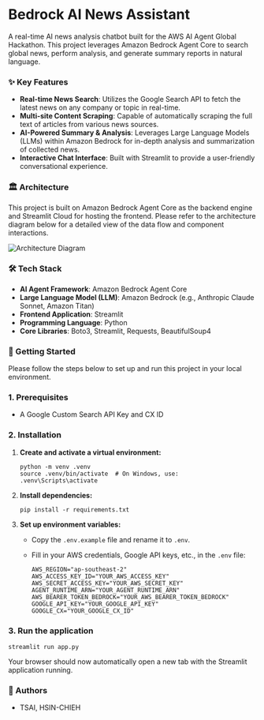# Bedrock AI News Assistant

A real-time AI news analysis chatbot built for the AWS AI Agent Global Hackathon. This project leverages Amazon Bedrock Agent Core to search global news, perform analysis, and generate summary reports in natural language.

### ✨ Key Features

- **Real-time News Search**: Utilizes the Google Search API to fetch the latest news on any company or topic in real-time.
- **Multi-site Content Scraping**: Capable of automatically scraping the full text of articles from various news sources.
- **AI-Powered Summary & Analysis**: Leverages Large Language Models (LLMs) within Amazon Bedrock for in-depth analysis and summarization of collected news.
- **Interactive Chat Interface**: Built with Streamlit to provide a user-friendly conversational experience.

### 🏛️ Architecture

This project is built on Amazon Bedrock Agent Core as the backend engine and Streamlit Cloud for hosting the frontend. Please refer to the architecture diagram below for a detailed view of the data flow and component interactions.

![Architecture Diagram](https://raw.githubusercontent.com/SHARKy-0/Bedrock-AI-News-Assistant/main/YOUR_IMAGE_NAME.png)

### 🛠️ Tech Stack

- **AI Agent Framework**: Amazon Bedrock Agent Core
- **Large Language Model (LLM)**: Amazon Bedrock (e.g., Anthropic Claude Sonnet, Amazon Titan)
- **Frontend Application**: Streamlit
- **Programming Language**: Python
- **Core Libraries**: Boto3, Streamlit, Requests, BeautifulSoup4

### 🚀 Getting Started

Please follow the steps below to set up and run this project in your local environment.

### **1. Prerequisites**

- A Google Custom Search API Key and CX ID

### **2. Installation**

1. **Create and activate a virtual environment:**
    
    ```
    python -m venv .venv
    source .venv/bin/activate  # On Windows, use: .venv\Scripts\activate
    ```
    
2. **Install dependencies:**
    
    ```
    pip install -r requirements.txt
    ```
    
3. **Set up environment variables:**
    - Copy the `.env.example` file and rename it to `.env`.
    - Fill in your AWS credentials, Google API keys, etc., in the `.env` file:
        
        ```
        AWS_REGION="ap-southeast-2"
        AWS_ACCESS_KEY_ID="YOUR_AWS_ACCESS_KEY"
        AWS_SECRET_ACCESS_KEY="YOUR_AWS_SECRET_KEY"
        AGENT_RUNTIME_ARN="YOUR_AGENT_RUNTIME_ARN"
        AWS_BEARER_TOKEN_BEDROCK="YOUR_AWS_BEARER_TOKEN_BEDROCK"
        GOOGLE_API_KEY="YOUR_GOOGLE_API_KEY"
        GOOGLE_CX="YOUR_GOOGLE_CX_ID"
        ```
        

### **3. Run the application**

```
streamlit run app.py
```

Your browser should now automatically open a new tab with the Streamlit application running.

### 👥 Authors

- TSAI, HSIN-CHIEH